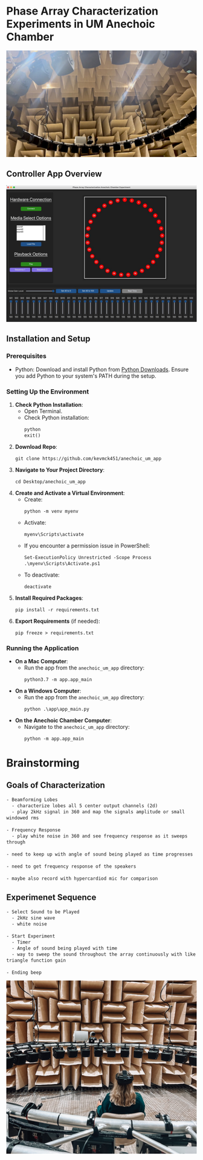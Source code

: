 # Phase Array Characterization Experiments in UM Anechoic Chamber 

![Anechoic Chamber](media/anechoic_chamber_1.jpg)

## Controller App Overview

![Anechoic Chamber](media/array_char_app1.jpeg)


## Installation and Setup

### Prerequisites
- Python: Download and install Python from [Python Downloads](https://www.python.org/downloads/). Ensure you add Python to your system's PATH during the setup.

### Setting Up the Environment
1. **Check Python Installation**:
   - Open Terminal.
   - Check Python installation:
     ```
     python
     exit()
     ```
3. **Download Repo**:
   ```
   git clone https://github.com/kevmck451/anechoic_um_app
   ```
4. **Navigate to Your Project Directory**:
   ```
   cd Desktop/anechoic_um_app
   ```
5. **Create and Activate a Virtual Environment**:
   - Create:
     ```
     python -m venv myenv
     ```
   - Activate:
     ```
     myenv\Scripts\activate
     ```
   - If you encounter a permission issue in PowerShell:
     ```
     Set-ExecutionPolicy Unrestricted -Scope Process
     .\myenv\Scripts\Activate.ps1
     ```
   - To deactivate:
     ```
     deactivate
     ```
6. **Install Required Packages**:
   ```
   pip install -r requirements.txt
   ```
7. **Export Requirements** (if needed):
   ```
   pip freeze > requirements.txt
   ```

### Running the Application
- **On a Mac Computer**:
  - Run the app from the `anechoic_um_app` directory:
    ```
    python3.7 -m app.app_main
    ```
- **On a Windows Computer**:
  - Run the app from the `anechoic_um_app` directory:
    ```
    python .\app\app_main.py
    ```
- **On the Anechoic Chamber Computer**:
  - Navigate to the `anechoic_um_app` directory:
    ```
    python -m app.app_main
    ```






















# Brainstorming


## Goals of Characterization
    - Beamforming Lobes
      - characterize lobes all 5 center output channels (2d)
      - play 2kHz signal in 360 and map the signals amplitude or small windowed rms

    - Frequency Response
      - play white noise in 360 and see frequency response as it sweeps through

    - need to keep up with angle of sound being played as time progresses 

    - need to get frequency response of the speakers 

    - maybe also record with hypercardiod mic for comparison


## Experimenet Sequence
    - Select Sound to be Played
      - 2kHz sine wave
      - white noise

    - Start Experiment
      - Timer
      - Angle of sound being played with time
      - way to sweep the sound throughout the array continuously with like triangle function gain

    - Ending beep






![Anechoic Chamber](media/participant_example_1.jpg)







